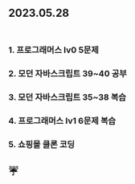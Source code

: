 ## 2023.05.28<br/><br/>

### 1. 프로그래머스 lv0 5문제


### 2. 모던 자바스크립트 39~40 공부
### 3. 모던 자바스크립트 35~38 복습
### 4. 프로그래머스 lv1 6문제 복습
### 5. 쇼핑몰 클론 코딩 


## ☔